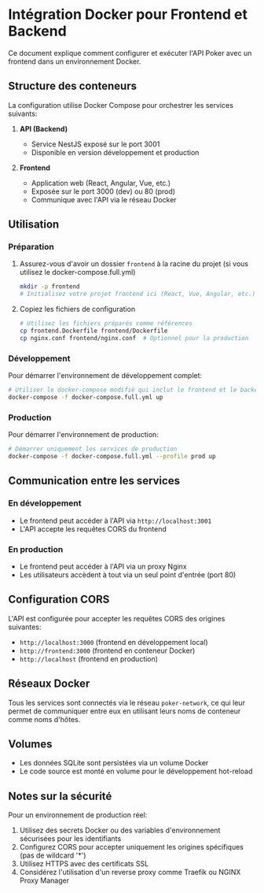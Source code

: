 # Intégration Docker pour Frontend et Backend

Ce document explique comment configurer et exécuter l'API Poker avec un frontend dans un environnement Docker.

## Structure des conteneurs

La configuration utilise Docker Compose pour orchestrer les services suivants:

1. **API (Backend)**

   - Service NestJS exposé sur le port 3001
   - Disponible en version développement et production

2. **Frontend**
   - Application web (React, Angular, Vue, etc.)
   - Exposée sur le port 3000 (dev) ou 80 (prod)
   - Communique avec l'API via le réseau Docker

## Utilisation

### Préparation

1. Assurez-vous d'avoir un dossier `frontend` à la racine du projet (si vous utilisez le docker-compose.full.yml)

   ```bash
   mkdir -p frontend
   # Initialisez votre projet frontend ici (React, Vue, Angular, etc.)
   ```

2. Copiez les fichiers de configuration
   ```bash
   # Utilisez les fichiers préparés comme références
   cp frontend.Dockerfile frontend/Dockerfile
   cp nginx.conf frontend/nginx.conf  # Optionnel pour la production
   ```

### Développement

Pour démarrer l'environnement de développement complet:

```bash
# Utiliser le docker-compose modifié qui inclut le frontend et le backend
docker-compose -f docker-compose.full.yml up
```

### Production

Pour démarrer l'environnement de production:

```bash
# Démarrer uniquement les services de production
docker-compose -f docker-compose.full.yml --profile prod up
```

## Communication entre les services

### En développement

- Le frontend peut accéder à l'API via `http://localhost:3001`
- L'API accepte les requêtes CORS du frontend

### En production

- Le frontend peut accéder à l'API via un proxy Nginx
- Les utilisateurs accèdent à tout via un seul point d'entrée (port 80)

## Configuration CORS

L'API est configurée pour accepter les requêtes CORS des origines suivantes:

- `http://localhost:3000` (frontend en développement local)
- `http://frontend:3000` (frontend en conteneur Docker)
- `http://localhost` (frontend en production)

## Réseaux Docker

Tous les services sont connectés via le réseau `poker-network`, ce qui leur permet de communiquer entre eux en utilisant leurs noms de conteneur comme noms d'hôtes.

## Volumes

- Les données SQLite sont persistées via un volume Docker
- Le code source est monté en volume pour le développement hot-reload

## Notes sur la sécurité

Pour un environnement de production réel:

1. Utilisez des secrets Docker ou des variables d'environnement sécurisées pour les identifiants
2. Configurez CORS pour accepter uniquement les origines spécifiques (pas de wildcard '\*')
3. Utilisez HTTPS avec des certificats SSL
4. Considérez l'utilisation d'un reverse proxy comme Traefik ou NGINX Proxy Manager
